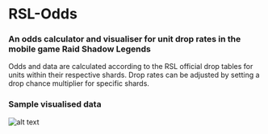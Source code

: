 # RSL-Odds

### An odds calculator and visualiser for unit drop rates in the mobile game Raid Shadow Legends

Odds and data are calculated according to the RSL official drop tables for units within their
respective shards. Drop rates can be adjusted by setting a drop chance multiplier for 
specific shards.

### Sample visualised data

![alt text](https://cdn.discordapp.com/attachments/1379035955536855114/1379520095893717183/Screenshot_2025-01-27_at_05.12.48.png?ex=684089b5&is=683f3835&hm=9a89882a3cbeee2f664cb58fe1502fb13098249df123ac64e87948e682c457ad&)
